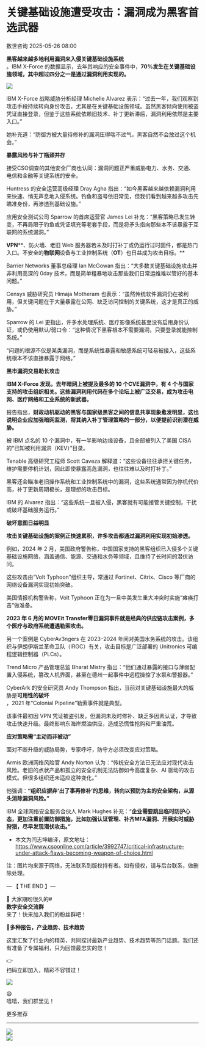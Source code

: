 #  关键基础设施遭受攻击：漏洞成为黑客首选武器   
 数世咨询   2025-05-26 08:00  
  
[](https://mp.weixin.qq.com/s?__biz=MzkxNzA3MTgyNg==&mid=2247538428&idx=1&sn=e02a18a0aa36f24ce8c19ff1fde05340&scene=21#wechat_redirect)  
  
**黑客越来越多地利用漏洞来入侵关键基础设施系统**  
。IBM X-Force 的数据显示，去年其响应的安全事件中，**70%发生在关键基础设施领域，其中超过四分之一是通过漏洞利用实现的。**  
  
![](https://mmbiz.qpic.cn/sz_mmbiz_png/Y9btpvDIDqo8XcxOqdxKrMWf5aTQF2QGpC9Mg0ibu5bcT07Apq68AqALyjXSBjK5eTLMtlsOsTywy4IupG9ZKKw/640?wx_fmt=png&from=appmsg "")  
  
IBM X-Force 战略威胁分析经理 Michelle Alvarez 表示：“过去一年，我们观察到攻击手段持续转向身份攻击，尤其是在关键基础设施领域。虽然黑客倾向使用被盗凭证直接登录，但鉴于这些系统依赖旧技术、补丁更新滞后，漏洞利用依然是主要入口。”  
  
她补充道：“防御方被大量待修补的漏洞压得喘不过气，黑客自然不会放过这个机会。”  
  
**暴露风险与补丁瓶颈并存**  
  
  
接受CSO调查的其他安全厂商也认同：漏洞问题正严重威胁电力、水务、交通、电信和金融等关键系统的安全。  
  
Huntress 的安全运营高级经理 Dray Agha 指出：“如今黑客越来越依赖漏洞利用来快速、悄无声息地入侵系统。钓鱼和盗号依旧常见，但我们看到越来越多攻击先瞄准身份，再渗透到基础设施。”  
  
应用安全测试公司 Sparrow 的首席运营官 James Lei 补充：“黑客策略已发生转变，不再局限于钓鱼或凭证填充等老套手段，而是将矛头指向那些本不该暴露于互联网的系统漏洞。”  
  
**VPN****、防火墙、老旧 Web 服务器若未及时打补丁或仍运行过时固件，都是热门入口。不安全的****物联网****设备与工业控制系统（****OT****）也日益成为攻击目标。**  
  
Barrier Networks 董事总经理 Ian McGowan 指出：“大多数关键基础设施攻击并非利用高深的 0day 技术，而是简单粗暴地攻击那些我们日常运维难以管好的基本问题。”  
  
Censys 威胁研究员 Himaja Motheram 也表示：“虽然传统软件漏洞仍在被利用，但关键问题在于大量暴露在公网、缺乏访问控制的关键系统，这才是真正的威胁。”  
  
Sparrow 的 Lei 更指出，许多水处理系统、医疗影像系统甚至没有启用身份认证，或仍使用默认/弱口令：“这种情况下黑客根本不需要漏洞，只要登录就能控制系统。”  
  
“问题的根源不仅是某类漏洞，而是系统性暴露和敏感系统可轻易被接入，这些系统根本不该直接暴露于网络。”  
  
**黑市漏洞交易助长攻击**  
  
  
**IBM X-Force 发现，去年暗网上被提及最多的 10 个****CVE****漏洞中，有 4 个与国家支持的攻击组织相关。这些漏洞利用代码在多个论坛上被广泛交易，成为攻击电网、医疗网络和工业系统的新武器。**  
  
报告指出，**财政动机驱动的黑客与国家级黑客之间的信息共享现象愈发明显，这也说明企业应加强暗网监测，将其纳入补丁管理策略的一部分，以便提前识别潜在威胁。**  
  
被 IBM 点名的 10 个漏洞中，有一半影响边缘设备，且全部被列入了美国 CISA 的“已知被利用漏洞（KEV）”目录。  
  
Tenable 高级研究工程师 Scott Caveza 解释道：“这些设备往往承担关键任务，维护需要停机计划，因此即使暴露高危漏洞，也往往难以及时打补丁。”  
  
黑客还会瞄准老旧操作系统和工业控制系统中的漏洞，这些系统通常因为停机代价高，补丁更新周期极长，是理想的攻击目标。  
  
IBM 的 Alvarez 指出：“这些系统一旦被入侵，黑客就有可能接管关键控制，干扰或破坏基础服务运行。”  
  
**破坏意图日益明显**  
  
  
**攻击关键基础设施的案例正快速累积，许多攻击都通过漏洞利用实现初始渗透。**  
  
例如，2024 年 2 月，美国政府警告称，中国国家支持的黑客组织已入侵多个关键基础设施网络，涵盖通信、能源、交通和水务等领域，且维持了长时间的潜伏访问。  
  
这些攻击由“Volt Typhoon”组织主导，常通过 Fortinet、Citrix、Cisco 等厂商的网络设备漏洞实现初始突破。  
  
美国情报机构警告称，Volt Typhoon 正在为一旦中美发生重大冲突时实施“瘫痪打击”做准备。  
  
**2023 年 6 月的 MOVEit Transfer****零日漏洞****事件就是经典的供应链攻击案例，多个医疗与政府系统遭遇勒索攻击。**  
  
另一个案例是 CyberAv3ngers 在 2023–2024 年间对美国水务系统的攻击。该组织与伊朗伊斯兰革命卫队（IRGC）有关，攻击目标是广泛部署的 Unitronics 可编程逻辑控制器（PLCs）。  
  
Trend Micro 产品管理总监 Bharat Mistry 指出：“他们通过暴露的接口与薄弱配置入侵系统，篡改人机界面，甚至在德州一起事件中远程操控了水泵和警报器。”  
  
CyberArk 的安全研究员 Andy Thompson 指出，当前对关键基础设施最大的威胁是**可用性的破坏**  
，2021 年“Colonial Pipeline”勒索事件就是典型。  
  
该事件最初因 VPN 凭证被盗引发，但漏洞未及时修补、缺乏多因素认证，才导致攻击快速升级。最终影响东海岸燃油供应，造成恐慌性抢购和严重油荒。  
  
**应对策略需“主动而非被动”**  
  
  
面对不断升级的威胁局势，专家呼吁，防守方必须改变应对策略。  
  
Armis 欧洲网络风险官 Andy Norton 认为：“传统安全方法已无法应对现代攻击风险。老旧的点状产品和孤立的安全机制无法防御如今高度复杂、AI 驱动的攻击模式。但很多组织还未适应这种变化。”  
  
他强调：**“组织应摒弃‘出了事再修补’的思维，转向以预防为主的安全架构，从源头消除漏洞风险。”**  
  
IBM 全球网络安全服务合伙人 Mark Hughes 补充：“**企业需要跳出临时防护心态，更加注重前置防御措施，比如加强认证管理、补齐****MFA****漏洞、开展实时威胁狩猎，尽早发现潜伏攻击。”**  
  
* 本文为闫志坤编译，原文地址：  
https://www.csoonline.com/article/3992747/critical-infrastructure-under-attack-flaws-becoming-weapon-of-choice.html  
  
注：图片均来源于网络，无法联系到版权持有者。如有侵权，请与后台联系，做删除处理。  
  
— 【 THE END 】—  
  
🎉 大家期盼很久的#  
**数字安全交流群**  
来了！快来加入我们的粉丝群吧！  
  
🎁**多种报告，产业趋势、技术趋势**  
  
这里汇聚了行业内的精英，共同探讨最新产业趋势、技术趋势等热门话题。我们还有准备了专属福利，只为回馈最忠实的您！  
  
👉   
扫码立即加入，精彩不容错过！  
  
![](https://mmbiz.qpic.cn/sz_mmbiz_png/Y9btpvDIDqqPJv9p5ibKIhJXQjWHJmSlibSdib80Llfp8mlV0ibf7m47jyaVeGoFeorddtIuxS5liafTJRKHeSdLnaQ/640?wx_fmt=other&from=appmsg&tp=webp&wxfrom=5&wx_lazy=1&wx_co=1 "")  
  
😄  
嘻嘻，我们群里见！  
  
  
更多推荐  
****  
  
![](https://mmbiz.qpic.cn/sz_mmbiz_png/Y9btpvDIDqp8QpgS12GKDZmM3wbia28fgrBsUKCFUU3a6Tf9jsVWJcD2l6ic183HdhE2nqia7uMYO2NRQRylficZ5Q/640?wx_fmt=png&from=appmsg "")  
![]( "")  
  
[](https://mp.weixin.qq.com/s?__biz=MzkxNzA3MTgyNg==&mid=2247513339&idx=1&sn=759f859d0cf7dd748d3dd83ce49cf4cc&scene=21#wechat_redirect)  
  
[](https://mp.weixin.qq.com/s?__biz=MzkxNzA3MTgyNg==&mid=2247513359&idx=1&sn=2f3bd51b24862de02cca6078688bafeb&scene=21#wechat_redirect)  
  
[](https://mp.weixin.qq.com/s?__biz=MzkxNzA3MTgyNg==&mid=2247514185&idx=1&sn=8015c07a68a5e2b6074efd2c77f20085&scene=21#wechat_redirect)  
  
[](https://mp.weixin.qq.com/s?__biz=MzkxNzA3MTgyNg==&mid=2247514336&idx=1&sn=e69b1126e86ab2c59c8ca8e315637031&scene=21#wechat_redirect)  
  
[](https://mp.weixin.qq.com/s?__biz=MzkxNzA3MTgyNg==&mid=2247530968&idx=1&sn=3d712e23b322ad37cee46d27adb08ed0&scene=21#wechat_redirect)  
  
[](https://mp.weixin.qq.com/s?__biz=MzkxNzA3MTgyNg==&mid=2247512642&idx=1&sn=019eaa76285fa13f997dd4b2f58d6d2d&scene=21#wechat_redirect)  
  
[](https://mp.weixin.qq.com/s?__biz=MzkxNzA3MTgyNg==&mid=2247515942&idx=1&sn=bc9ba104b8eb1c0e914d90c8c9a34542&scene=21#wechat_redirect)  
  
[](https://mp.weixin.qq.com/s?__biz=MzkxNzA3MTgyNg==&mid=2247532302&idx=1&sn=2c6afc5d39c89c86f79020099ea44baa&scene=21#wechat_redirect)  
  
[](https://mp.weixin.qq.com/s?__biz=MzkxNzA3MTgyNg==&mid=2247512372&idx=1&sn=5d06a830f00953a0ab75157fc023ae56&scene=21#wechat_redirect)  
  
[](https://mp.weixin.qq.com/s?__biz=MzkxNzA3MTgyNg==&mid=2247538487&idx=1&sn=c4a1ad3501ff0eea9eeb56f514f6e445&scene=21#wechat_redirect)  
[](https://mp.weixin.qq.com/s?__biz=MzkxNzA3MTgyNg==&mid=2247538902&idx=1&sn=f6ff8ca947dc86ba5e1195b7ef4610fd&scene=21#wechat_redirect)  
  
[](https://mp.weixin.qq.com/s?__biz=MzkxNzA3MTgyNg==&mid=2247537068&idx=1&sn=3a3e7c08d93638c1a6018c7862b13bcd&scene=21#wechat_redirect)  
  
[](https://mp.weixin.qq.com/s?__biz=MzkxNzA3MTgyNg==&mid=2247538269&idx=1&sn=848c657fc234aff8840d16d3f06b34ea&scene=21#wechat_redirect)  
  
  
  
